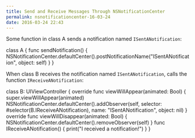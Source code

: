 ```yaml
---
title: Send and Receive Messages Through NSNotificationCenter
permalink: nsnotificationcenter-16-03-24
date: 2016-03-24 22:43
---
```



Some function in class A sends a notification named `ISentANotification`:

 class A { func sendNotification() { NSNotificationCenter.defaultCenter().postNotificationName("ISentANotification", object: self) } }

When class B receives the notification named `ISentANotification`, calls the function `IReceiveANotification`:

 class B: UIViewController { override func viewWillAppear(animated: Bool) { super.viewWillAppear(animated) NSNotificationCenter.defaultCenter().addObserver(self, selector: #selector(B.IReceiveANotification), name: "ISentANotification", object: nil) } override func viewWillDisappear(animated: Bool) { NSNotificationCenter.defaultCenter().removeObserver(self) } func IReceiveANotification() { print("I received a notification!") } }



